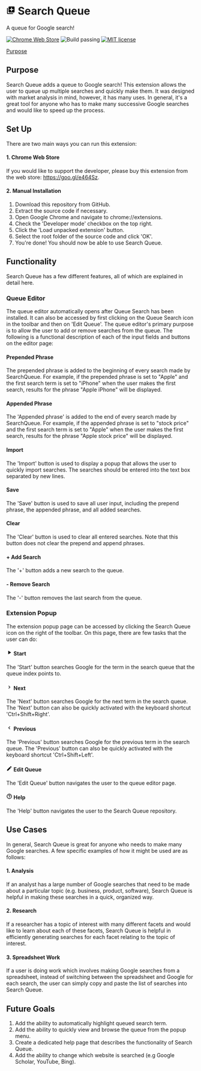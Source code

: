 # <img src="https://raw.githubusercontent.com/isaiahnields/SearchQueue/master/resources/images/icon.png" width="24"> Search Queue
A queue for Google search!

[![Chrome Web Store](https://img.shields.io/chrome-web-store/v/ipcifbklbbpchinpdfcfbhpghnknioff.svg)](https://goo.gl/e464Sz)
![Build passing](https://img.shields.io/badge/build-passing-brightgreen.svg)
[![MIT license](https://img.shields.io/badge/license-MIT-blue.svg)](https://github.com/isaiahnields/SearchQueue/blob/master/LICENSE)

[Purpose](#purpose)

## Purpose

Search Queue adds a queue to Google search! This extension allows the user to queue up multiple searches and quickly make them. It was designed with market analysis in mind, however, it has many uses. In general, it's a great tool for anyone who has to make many successive Google searches and would like to speed up the process.

## Set Up

There are two main ways you can run this extension:

#### 1. Chrome Web Store

If you would like to support the developer, please buy this extension from the web store: https://goo.gl/e464Sz.

#### 2. Manual Installation

1. Download this repository from GitHub.
2. Extract the source code if necessary.
3. Open Google Chrome and navigate to chrome://extensions.
4. Check the 'Developer mode' checkbox on the top right.
5. Click the 'Load unpacked extension' button.
6. Select the root folder of the source code and click 'OK'.
7. You're done! You should now be able to use Search Queue.

## Functionality

Search Queue has a few different features, all of which are explained in detail here.

### Queue Editor

The queue editor automatically opens after Queue Search has been installed. It can also be accessed by first clicking on the Queue Search icon in the toolbar and then on 'Edit Queue'. The queue editor's primary purpose is to allow the user to add or remove searches from the queue. The following is a functional description of each of the input fields and buttons on the editor page:

#### Prepended Phrase

The prepended phrase is added to the beginning of every search made by SearchQueue. For example, if the prepended phrase is set to "Apple" and the first search term is set to "iPhone" when the user makes the first search, results for the phrase "Apple iPhone" will be displayed.

#### Appended Phrase

The 'Appended phrase' is added to the end of every search made by SearchQueue. For example, if the appended phrase is set to "stock price" and the first search term is set to "Apple" when the user makes the first search, results for the phrase "Apple stock price" will be displayed.

#### Import

The 'Import' button is used to display a popup that allows the user to quickly import searches. The searches should be entered into the text box separated by new lines.

#### Save

The 'Save' button is used to save all user input, including the prepend phrase, the appended phrase, and all added searches.

#### Clear

The 'Clear' button is used to clear all entered searches. Note that this button does not clear the prepend and append phrases.

#### + Add Search

The '+' button adds a new search to the queue.

#### - Remove Search

The '-' button removes the last search from the queue.

### Extension Popup

The extension popup page can be accessed by clicking the Search Queue icon on the right of the toolbar. On this page, there are few tasks that the user can do:

#### <img src="https://raw.githubusercontent.com/isaiahnields/SearchQueue/master/resources/images/start.png" width="16"> Start

The 'Start' button searches Google for the term in the search queue that the queue index points to.

#### <img src="https://raw.githubusercontent.com/isaiahnields/SearchQueue/master/resources/images/next.png" width="16"> Next

The 'Next' button searches Google for the next term in the search queue. The 'Next' button can also be quickly activated with the keyboard shortcut 'Ctrl+Shift+Right'. 

#### <img src="https://raw.githubusercontent.com/isaiahnields/SearchQueue/master/resources/images/previous.png" width="16"> Previous

The 'Previous' button searches Google for the previous term in the search queue. The 'Previous' button can also be quickly activated with the keyboard shortcut 'Ctrl+Shift+Left'. 

#### <img src="https://raw.githubusercontent.com/isaiahnields/SearchQueue/master/resources/images/edit.png" width="16"> Edit Queue

The 'Edit Queue' button navigates the user to the queue editor page.

#### <img src="https://raw.githubusercontent.com/isaiahnields/SearchQueue/master/resources/images/help.png" width="16"> Help

The 'Help' button navigates the user to the Search Queue repository.

## Use Cases

In general, Search Queue is great for anyone who needs to make many Google searches. A few specific examples of how it might be used are as follows:

#### 1. Analysis

If an analyst has a large number of Google searches that need to be made about a particular topic (e.g. business, product, software), Search Queue is helpful in making these searches in a quick, organized way.

#### 2. Research

If a researcher has a topic of interest with many different facets and would like to learn about each of these facets, Search Queue is helpful in efficiently generating searches for each facet relating to the topic of interest.

#### 3. Spreadsheet Work

If a user is doing work which involves making Google searches from a spreadsheet, instead of switching between the spreadsheet and Google for each search, the user can simply copy and paste the list of searches into Search Queue.

## Future Goals

1. Add the ability to automatically highlight queued search term.
2. Add the ability to quickly view and browse the queue from the popup menu.
3. Create a dedicated help page that describes the functionality of Search Queue.
4. Add the ability to change which website is searched (e.g Google Scholar, YouTube, Bing).
